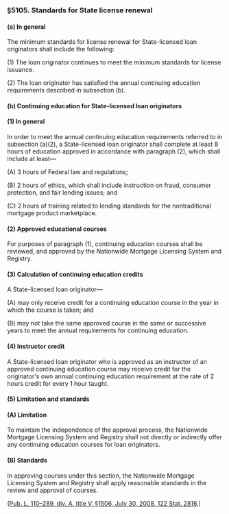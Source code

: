 ### §5105. Standards for State license renewal ###

[]()

#### (a) In general ####

The minimum standards for license renewal for State-licensed loan originators shall include the following:

[]()

(1) The loan originator continues to meet the minimum standards for license issuance.

[]()

(2) The loan originator has satisfied the annual continuing education requirements described in subsection (b).

[]()

#### (b) Continuing education for State-licensed loan originators ####

[]()

#### (1) In general ####

In order to meet the annual continuing education requirements referred to in subsection (a)(2), a State-licensed loan originator shall complete at least 8 hours of education approved in accordance with paragraph (2), which shall include at least—

[]()

(A) 3 hours of Federal law and regulations;

[]()

(B) 2 hours of ethics, which shall include instruction on fraud, consumer protection, and fair lending issues; and

[]()

(C) 2 hours of training related to lending standards for the nontraditional mortgage product marketplace.

[]()

#### (2) Approved educational courses ####

For purposes of paragraph (1), continuing education courses shall be reviewed, and approved by the Nationwide Mortgage Licensing System and Registry.

[]()

#### (3) Calculation of continuing education credits ####

A State-licensed loan originator—

[]()

(A) may only receive credit for a continuing education course in the year in which the course is taken; and

[]()

(B) may not take the same approved course in the same or successive years to meet the annual requirements for continuing education.

[]()

#### (4) Instructor credit ####

A State-licensed loan originator who is approved as an instructor of an approved continuing education course may receive credit for the originator's own annual continuing education requirement at the rate of 2 hours credit for every 1 hour taught.

[]()

#### (5) Limitation and standards ####

[]()

#### (A) Limitation ####

To maintain the independence of the approval process, the Nationwide Mortgage Licensing System and Registry shall not directly or indirectly offer any continuing education courses for loan originators.

[]()

#### (B) Standards ####

In approving courses under this section, the Nationwide Mortgage Licensing System and Registry shall apply reasonable standards in the review and approval of courses.

([Pub. L. 110–289, div. A, title V, §1506, July 30, 2008, 122 Stat. 2816](/statviewer.htm?volume=122&page=2816).)
